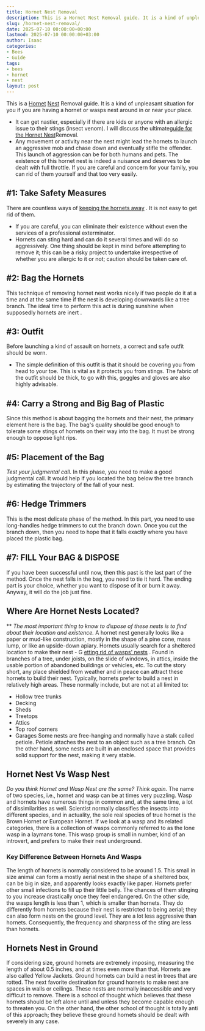 ```yaml
---
title: Hornet Nest Removal
description: This is a Hornet Nest Removal guide. It is a kind of unpleasant situation for you if you are having a hornet or wasps nest around in or near your place. - It...
slug: /hornet-nest-removal/
date: 2025-07-10 00:00:00+00:00
lastmod: 2025-07-10 00:00:00+03:00
author: Isaac
categories:
- Bees
- Guide
tags:
- bees
- hornet
- nest
layout: post
---
```

This is a [Hornet](https://pestpolicy.com/hornet-bees-and-wasp-removal-tacoma/) [Nest](https://pestpolicy.com/how-to-find-a-roach-nest/) Removal guide. It is a kind of unpleasant situation for you if you are having a hornet or wasps nest around in or near your place.
- It can get nastier, especially if there are kids or anyone with an allergic issue to their stings (insect venom). I will discuss the ultimate[guide for the Hornet Nest](https://pestpolicy.com/how-to-find-a-roach-nest/)Removal.
- Any movement or activity near the nest might lead the hornets to launch an aggressive mob and chase down and eventually stifle the offender.
This launch of aggression can be for both humans and pets. The existence of this hornet nest is indeed a nuisance and deserves to be dealt with full throttle. If you are careful and concern for your family, you can rid of them yourself and that too very easily.

## #1: Take Safety Measures
There are countless ways of
[keeping the hornets away](https://entomology.ca.uky.edu/ef620)
. It is not easy to get rid of them.
- If you are careful, you can eliminate their existence without even the services of a professional exterminator.
- Hornets can sting hard and can do it several times and will do so aggressively.
One thing should be kept in mind before attempting to remove it; this can be a risky project to undertake irrespective of whether you are allergic to it or not; caution should be taken care of.
## #2: Bag the Hornets
This technique of removing hornet nest works nicely if two people do it at a time and at the same time if the nest is developing downwards like a tree branch.
The ideal time to perform this act is during sunshine when supposedly hornets are
inert
.
## #3: Outfit
Before launching a kind of assault on hornets, a correct and safe outfit should be worn.
- The simple definition of this outfit is that it should be covering you from head to your toe.
This is vital as it protects you from stings. The fabric of the outfit should be thick, to go with this, goggles and gloves are also highly advisable.
## #4: Carry a Strong and Big Bag of Plastic
Since this method is about bagging the hornets and their nest, the primary element here is the bag.
The bag's quality should be good enough to tolerate some stings of hornets on their way into the bag. It must be strong enough to oppose light rips.
## #5: Placement of the Bag
*Test your judgmental call.*
In this phase, you need to make a good judgmental call. It would help if you located the bag below the tree branch by estimating the trajectory of the fall of your nest.
## #6: Hedge Trimmers
This is the most delicate phase of the method. In this part, you need to use long-handles hedge trimmers to cut the branch down.
Once you cut the branch down, then you need to hope that it falls exactly where you have placed the plastic bag.
## #7: FILL Your BAG & DISPOSE
If you have been successful until now, then this past is the last part of the method. Once the nest falls in the bag, you need to tie it hard.
The ending part is your choice, whether you want to dispose of it or burn it away. Anyway, it will do the job just fine.
## Where Are Hornet Nests Located?
**
*The most important thing to know to dispose of these nests is to find about their location and existence.*
A hornet nest generally looks like a paper or mud-like construction, mostly in the shape of a pine cone, mass lump, or like an upside-down apiary.
Hornets usually search for a sheltered location to make their nest - G
[etting rid of wasps' nests](https://www.canr.msu.edu/news/getting_rid_of_wasps_nests)
.
Found in branches of a tree, under joists, on the slide of windows, in attics, inside the usable portion of abandoned buildings or vehicles, etc.
To cut the story short, any place shielded from weather and in peace can attract these hornets to build their nest.
Typically, hornets prefer to build a nest in relatively high areas. These normally include, but are not at all limited to:
- Hollow tree trunks
- Decking
- Sheds
- Treetops
- Attics
- Top roof corners
- Garages
Some nests are free-hanging and normally have a stalk called petiole. Petiole attaches the nest to an object such as a tree branch.
On the other hand, some nests are built in an enclosed space that provides solid support for the nest, making it very stable.
## Hornet Nest Vs Wasp Nest
*Do you think Hornet and Wasp Nest are the same? Think again.*
The name of two species, i.e.,
hornet and wasp
can be at times very puzzling. Wasp and hornets have numerous things in common and, at the same time, a lot of dissimilarities as well.
Scientist normally classifies the insects into different species, and in actuality, the sole real species of true hornet is the Brown Hornet or European Hornet.
If we look at a wasp and its related categories, there is a collection of wasps commonly referred to as the lone wasp in a laymans tone. This wasp group is small in number, kind of an introvert, and prefers to make their nest underground.
### Key Difference Between Hornets And Wasps
The length of hornets is normally considered to be around 1.5. This small in size animal can form a mostly aerial nest in the shape of a sheltered box, can be big in size, and apparently looks exactly like paper.
Hornets prefer other small infections to fill up their little belly. The chances of them stinging to you increase drastically once they feel endangered.
On the other side, the wasps length is less than 1, which is smaller than hornets. They do differently from hornets because their nest is restricted to being aerial; they can also form nests on the ground level.
They are a lot less aggressive than hornets. Consequently, the frequency and sharpness of the sting are less than hornets.
## Hornets Nest in Ground
If considering size, ground hornets are extremely imposing, measuring the length of about 0.5 inches, and at times even more than that. Hornets are also called Yellow Jackets.
Ground hornets can build a nest in trees that are rotted. The next favorite destination for ground hornets to make nest are spaces in walls or ceilings.
These nests are normally inaccessible and very difficult to remove. There is a school of thought which believes that these hornets should be left alone until and unless they become capable enough to threaten you.
On the other hand, the other school of thought is totally anti of this approach; they believe these ground hornets should be dealt with severely in any case.
